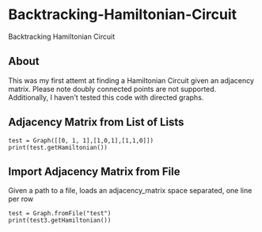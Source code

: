 # Backtracking-Hamiltonian-Circuit
Backtracking Hamiltonian Circuit

## About
This was my first attemt at finding a Hamiltonian Circuit given an adjacency matrix.
Please note doubly connected points are not supported. 
Additionally, I haven't tested this code with directed graphs.

## Adjacency Matrix from List of Lists
```
test = Graph([[0, 1, 1],[1,0,1],[1,1,0]])
print(test.getHamiltonian())
```

## Import Adjacency Matrix from File

Given a path to a file, loads an adjacency_matrix space separated, one line per row 
```
test = Graph.fromFile("test")
print(test3.getHamiltonian())
```

